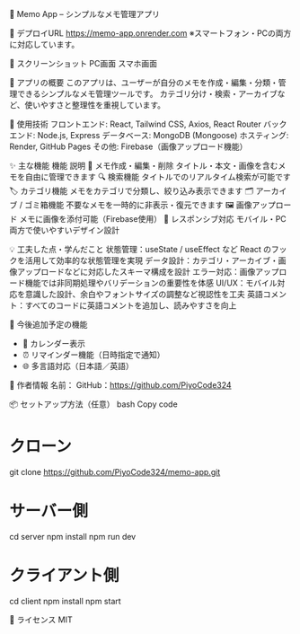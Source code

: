 📒 Memo App – シンプルなメモ管理アプリ

🔗 デプロイURL
https://memo-app.onrender.com
※スマートフォン・PCの両方に対応しています。

📸 スクリーンショット
PC画面	スマホ画面

📝 アプリの概要
このアプリは、ユーザーが自分のメモを作成・編集・分類・管理できるシンプルなメモ管理ツールです。
カテゴリ分け・検索・アーカイブなど、使いやすさと整理性を重視しています。

🔧 使用技術
フロントエンド: React, Tailwind CSS, Axios, React Router
バックエンド: Node.js, Express
データベース: MongoDB (Mongoose)
ホスティング: Render, GitHub Pages
その他: Firebase（画像アップロード機能）

✨ 主な機能
機能	説明
📄 メモ作成・編集・削除	タイトル・本文・画像を含むメモを自由に管理できます
🔍 検索機能	タイトルでのリアルタイム検索が可能です
🏷 カテゴリ機能	メモをカテゴリで分類し、絞り込み表示できます
🗂 アーカイブ / ゴミ箱機能	不要なメモを一時的に非表示・復元できます
🖼 画像アップロード	メモに画像を添付可能（Firebase使用）
📱 レスポンシブ対応	モバイル・PC両方で使いやすいデザイン設計

💡 工夫した点・学んだこと
状態管理：useState / useEffect など React のフックを活用して効率的な状態管理を実現
データ設計：カテゴリ・アーカイブ・画像アップロードなどに対応したスキーマ構成を設計
エラー対応：画像アップロード機能では非同期処理やバリデーションの重要性を体感
UI/UX：モバイル対応を意識した設計、余白やフォントサイズの調整など視認性を工夫
英語コメント：すべてのコードに英語コメントを追加し、読みやすさを向上

🚀 今後追加予定の機能
- 📅 カレンダー表示
- ⏰ リマインダー機能（日時指定で通知）
- 🌐 多言語対応（日本語／英語）

👤 作者情報
名前：
GitHub：https://github.com/PiyoCode324

📦 セットアップ方法（任意）
bash
Copy code
# クローン
git clone https://github.com/PiyoCode324/memo-app.git

# サーバー側
cd server
npm install
npm run dev

# クライアント側
cd client
npm install
npm start

📝 ライセンス
MIT
